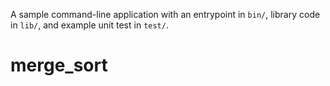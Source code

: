 A sample command-line application with an entrypoint in `bin/`, library code
in `lib/`, and example unit test in `test/`.
# merge_sort

